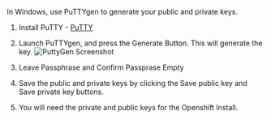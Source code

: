 In Windows, use PuTTYgen to generate your public and private keys.

1. Install PuTTY -
[PuTTY](http://www.chiark.greenend.org.uk/~sgtatham/putty/download.html)

2. Launch PuTTYgen, and press the Generate Button. This will generate the key.
![PuttyGen Screenshot][PuTTYgen]

3. Leave Passphrase and Confirm Passprase Empty

4. Save the public and private keys by clicking the Save public key and Save private key buttons.

5. You will need the private and public keys for the Openshift Install.


[PuTTYgen]:  https://github.com/glennswest/azure-openshift/raw/master/images/puttygen.png
